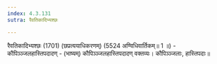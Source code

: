 ```yaml
---
index: 4.3.131
sutra: रैवतिकादिभ्यश्छः

---
```

रैवतिकादिभ्यश्छः (1701) (छप्रत्ययाधिकरणम्) (5524 अण्विधिवार्तिकम्॥ 1 ॥) - कौपिञ्ञ्जलहास्तिपदादण् - (भाष्यम्) कौपिञ्ञ्जलहास्तिपदादण् वक्तव्यः। कौपिञ्ञ्जलाः, हास्तिपदाः॥